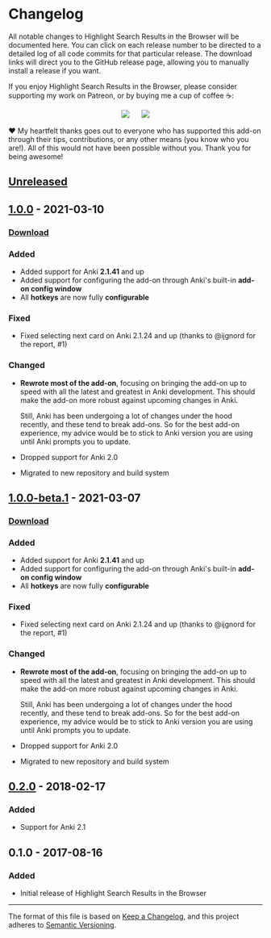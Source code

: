 # Changelog

All notable changes to Highlight Search Results in the Browser will be documented here. You can click on each release number to be directed to a detailed log of all code commits for that particular release. The download links will direct you to the GitHub release page, allowing you to manually install a release if you want.

If you enjoy Highlight Search Results in the Browser, please consider supporting my work on Patreon, or by buying me a cup of coffee :coffee::

<p align="center">
<a href="https://www.patreon.com/glutanimate" rel="nofollow" title="Support me on Patreon 😄"><img src="https://glutanimate.com/logos/patreon_button.svg"></a>      <a href="https://ko-fi.com/X8X0L4YV" rel="nofollow" title="Buy me a coffee 😊"><img src="https://glutanimate.com/logos/kofi_button.svg"></a>
</p>

:heart: My heartfelt thanks goes out to everyone who has supported this add-on through their tips, contributions, or any other means (you know who you are!). All of this would not have been possible without you. Thank you for being awesome!

## [Unreleased]

## [1.0.0] - 2021-03-10

### [Download](https://github.com/glutanimate/highlight-search-results/releases/tag/v1.0.0)

### Added

- Added support for Anki **2.1.41** and up
- Added support for configuring the add-on through Anki's built-in **add-on config window**
- All **hotkeys** are now fully **configurable**

### Fixed

- Fixed selecting next card on Anki 2.1.24 and up (thanks to @ijgnord for the report, #1)

### Changed

- **Rewrote most of the add-on**, focusing on bringing the add-on up to speed with all the latest and greatest in Anki development. This should make the add-on more robust against upcoming changes in Anki.

    Still, Anki has been undergoing a lot of changes under the hood recently, and these tend to break add-ons. So for the best add-on experience, my advice would be to stick to Anki version you are using until Anki prompts you to update.
- Dropped support for Anki 2.0
- Migrated to new repository and build system

## [1.0.0-beta.1] - 2021-03-07

### [Download](https://github.com/glutanimate/highlight-search-results/releases/tag/v1.0.0-beta.1)

### Added

- Added support for Anki **2.1.41** and up
- Added support for configuring the add-on through Anki's built-in **add-on config window**
- All **hotkeys** are now fully **configurable**

### Fixed

- Fixed selecting next card on Anki 2.1.24 and up (thanks to @ijgnord for the report, #1)

### Changed

- **Rewrote most of the add-on**, focusing on bringing the add-on up to speed with all the latest and greatest in Anki development. This should make the add-on more robust against upcoming changes in Anki.

    Still, Anki has been undergoing a lot of changes under the hood recently, and these tend to break add-ons. So for the best add-on experience, my advice would be to stick to Anki version you are using until Anki prompts you to update.
- Dropped support for Anki 2.0
- Migrated to new repository and build system

## [0.2.0] - 2018-02-17

### Added

- Support for Anki 2.1

## 0.1.0 - 2017-08-16

### Added

- Initial release of Highlight Search Results in the Browser

[Unreleased]: https://github.com/glutanimate/highlight-search-results/compare/v1.0.0...HEAD
[1.0.0]: https://github.com/glutanimate/highlight-search-results/compare/v1.0.0-beta.1...v1.0.0
[1.0.0-beta.1]: https://github.com/glutanimate/highlight-search-results/compare/v0.2.0...v1.0.0-beta.1
[0.2.0]: https://github.com/glutanimate/highlight-search-results/releases/tag/v0.2.0


-----

The format of this file is based on [Keep a Changelog](https://keepachangelog.com/en/1.0.0/), and this project adheres to [Semantic Versioning](https://semver.org/spec/v2.0.0.html).